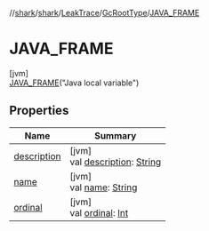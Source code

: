 //[shark](../../../../../index.md)/[shark](../../../index.md)/[LeakTrace](../../index.md)/[GcRootType](../index.md)/[JAVA_FRAME](index.md)

# JAVA_FRAME

[jvm]\
[JAVA_FRAME](index.md)("Java local variable")

## Properties

| Name | Summary |
|---|---|
| [description](../description.md) | [jvm]<br>val [description](../description.md): [String](https://kotlinlang.org/api/latest/jvm/stdlib/kotlin/-string/index.html) |
| [name](../../../-on-analysis-progress-listener/-step/-p-a-r-s-i-n-g_-h-e-a-p_-d-u-m-p/index.md#-372974862%2FProperties%2F-1562156115) | [jvm]<br>val [name](../../../-on-analysis-progress-listener/-step/-p-a-r-s-i-n-g_-h-e-a-p_-d-u-m-p/index.md#-372974862%2FProperties%2F-1562156115): [String](https://kotlinlang.org/api/latest/jvm/stdlib/kotlin/-string/index.html) |
| [ordinal](../../../-on-analysis-progress-listener/-step/-p-a-r-s-i-n-g_-h-e-a-p_-d-u-m-p/index.md#-739389684%2FProperties%2F-1562156115) | [jvm]<br>val [ordinal](../../../-on-analysis-progress-listener/-step/-p-a-r-s-i-n-g_-h-e-a-p_-d-u-m-p/index.md#-739389684%2FProperties%2F-1562156115): [Int](https://kotlinlang.org/api/latest/jvm/stdlib/kotlin/-int/index.html) |
